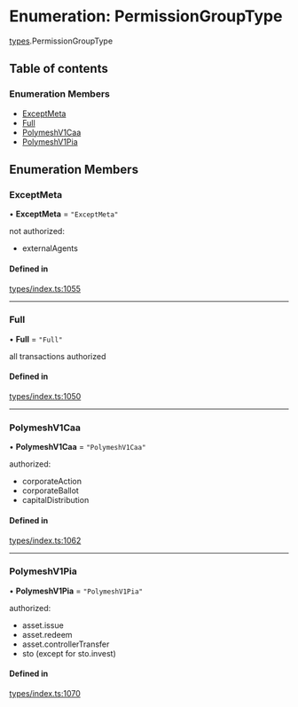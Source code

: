 # Enumeration: PermissionGroupType

[types](../wiki/types).PermissionGroupType

## Table of contents

### Enumeration Members

- [ExceptMeta](../wiki/types.PermissionGroupType#exceptmeta)
- [Full](../wiki/types.PermissionGroupType#full)
- [PolymeshV1Caa](../wiki/types.PermissionGroupType#polymeshv1caa)
- [PolymeshV1Pia](../wiki/types.PermissionGroupType#polymeshv1pia)

## Enumeration Members

### ExceptMeta

• **ExceptMeta** = ``"ExceptMeta"``

not authorized:
  - externalAgents

#### Defined in

[types/index.ts:1055](https://github.com/PolymeshAssociation/polymesh-sdk/blob/e978aefd/src/types/index.ts#L1055)

___

### Full

• **Full** = ``"Full"``

all transactions authorized

#### Defined in

[types/index.ts:1050](https://github.com/PolymeshAssociation/polymesh-sdk/blob/e978aefd/src/types/index.ts#L1050)

___

### PolymeshV1Caa

• **PolymeshV1Caa** = ``"PolymeshV1Caa"``

authorized:
  - corporateAction
  - corporateBallot
  - capitalDistribution

#### Defined in

[types/index.ts:1062](https://github.com/PolymeshAssociation/polymesh-sdk/blob/e978aefd/src/types/index.ts#L1062)

___

### PolymeshV1Pia

• **PolymeshV1Pia** = ``"PolymeshV1Pia"``

authorized:
  - asset.issue
  - asset.redeem
  - asset.controllerTransfer
  - sto (except for sto.invest)

#### Defined in

[types/index.ts:1070](https://github.com/PolymeshAssociation/polymesh-sdk/blob/e978aefd/src/types/index.ts#L1070)
